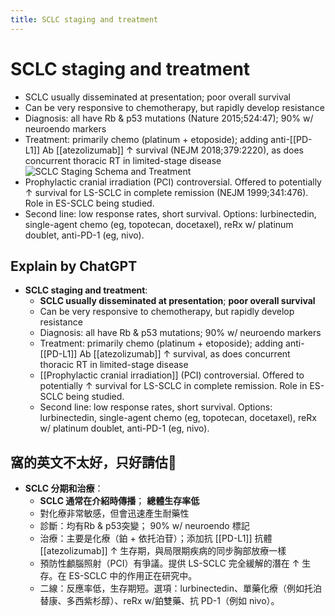 ```yaml
---
title: SCLC staging and treatment
---
```

# SCLC staging and treatment

* SCLC usually disseminated at presentation; poor overall survival
* Can be very responsive to chemotherapy, but rapidly develop resistance
* Diagnosis: all have Rb & p53 mutations (Nature 2015;524:47); 90% w/ neuroendo markers
* Treatment: primarily chemo (platinum + etoposide); adding anti-[[PD-L1]] Ab [[atezolizumab]]
↑ survival (NEJM 2018;379:2220), as does concurrent thoracic RT in limited-stage disease
![SCLC Staging Schema and Treatment](https://i.imgur.com/KhoAVhU.png)
* Prophylactic cranial irradiation (PCI) controversial. Offered to potentially ↑ survival for LS-SCLC in complete remission (NEJM 1999;341:476). Role in ES-SCLC being studied.
* Second line: low response rates, short survival. Options: lurbinectedin, single-agent chemo (eg, topotecan, docetaxel), reRx w/ platinum doublet, anti-PD-1 (eg, nivo).


## Explain by ChatGPT


- **SCLC staging and treatment**: 
  - **SCLC usually disseminated at presentation**; **poor overall survival**
  - Can be very responsive to chemotherapy, but rapidly develop resistance
  - Diagnosis: all have Rb & p53 mutations; 90% w/ neuroendo markers
  - Treatment: primarily chemo (platinum + etoposide); adding anti-[[PD-L1]] Ab [[atezolizumab]]
↑ survival, as does concurrent thoracic RT in limited-stage disease
  - [[Prophylactic cranial irradiation]] (PCI) controversial. Offered to potentially ↑ survival for LS-SCLC in complete remission. Role in ES-SCLC being studied.
  - Second line: low response rates, short survival. Options: lurbinectedin, single-agent chemo (eg, topotecan, docetaxel), reRx w/ platinum doublet, anti-PD-1 (eg, nivo).

## 窩的英文不太好，只好請估🐶

- **SCLC 分期和治療**：
  - **SCLC 通常在介紹時傳播**； **總體生存率低**
  - 對化療非常敏感，但會迅速產生耐藥性
  - 診斷：均有Rb & p53突變； 90% w/ neuroendo 標記
  - 治療：主要是化療（鉑 + 依托泊苷）；添加抗 [[PD-L1]] 抗體 [[atezolizumab]]
↑ 生存期，與局限期疾病的同步胸部放療一樣
  - 預防性顱腦照射（PCI）有爭議。提供 LS-SCLC 完全緩解的潛在 ↑ 生存。在 ES-SCLC 中的作用正在研究中。
  - 二線：反應率低，生存期短。選項：lurbinectedin、單藥化療（例如托泊替康、多西紫杉醇）、reRx w/鉑雙藥、抗 PD-1（例如 nivo）。

